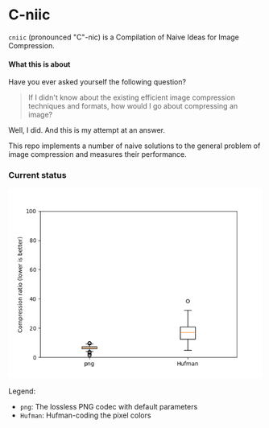 # C-niic

`cniic` (pronounced "C"-nic) is a Compilation of Naive Ideas for Image Compression.

#### What this is about

Have you ever asked yourself the following question?

> If I didn't know about the existing efficient image compression techniques and formats, how would I go about compressing an image?

Well, I did. And this is my attempt at an answer.

This repo implements a number of naive solutions to the general problem of image compression and measures their performance.

### Current status

![Contribution guidelines for this project](current_status.png)

Legend:
* `png`: The lossless PNG codec with default parameters
* `Hufman`: Hufman-coding the pixel colors

